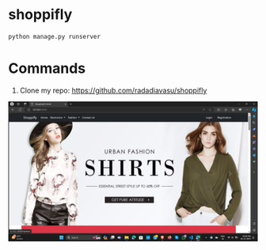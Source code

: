 # shoppifly

``` bash
python manage.py runserver
```

# Commands
1. Clone my repo: https://github.com/radadiavasu/shoppifly

<div align=center>
<img src="https://github.com/radadiavasu/shoppifly/blob/master/media/productimg/homepage.jpg">
